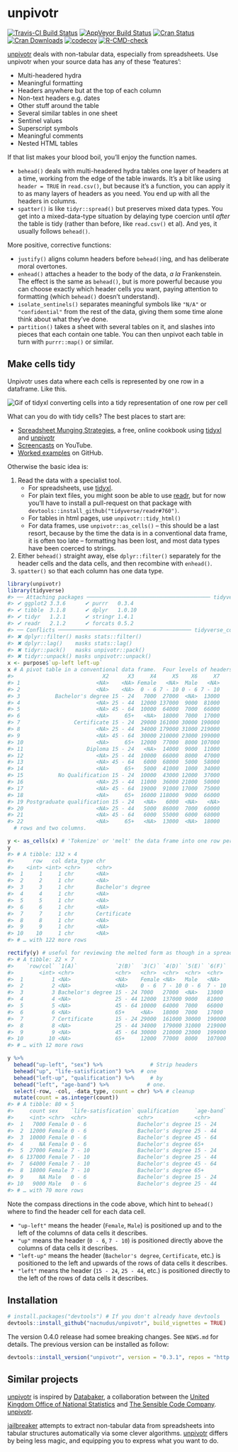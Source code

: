 
<!-- README.md is generated from README.Rmd. Please edit that file -->

# unpivotr

[![Travis-CI Build
Status](https://travis-ci.org/nacnudus/unpivotr.svg?branch=master)](https://travis-ci.org/nacnudus/unpivotr)
[![AppVeyor Build
Status](https://ci.appveyor.com/api/projects/status/github/nacnudus/unpivotr?branch=master&svg=true)](https://ci.appveyor.com/project/nacnudus/unpivotr)
[![Cran
Status](http://www.r-pkg.org/badges/version/unpivotr)](https://CRAN.R-project.org/package=unpivotr)
[![Cran
Downloads](https://cranlogs.r-pkg.org/badges/unpivotr)](https://www.r-pkg.org/pkg/unpivotr)
[![codecov](https://codecov.io/github/nacnudus/unpivotr/coverage.svg?branch=master)](https://app.codecov.io/gh/nacnudus/unpivotr)
[![R-CMD-check](https://github.com/nacnudus/unpivotr/workflows/R-CMD-check/badge.svg)](https://github.com/nacnudus/unpivotr/actions)

[unpivotr](https://github.com/nacnudus/unpivotr) deals with non-tabular
data, especially from spreadsheets. Use unpivotr when your source data
has any of these ‘features’:

- Multi-headered hydra
- Meaningful formatting
- Headers anywhere but at the top of each column
- Non-text headers e.g. dates
- Other stuff around the table
- Several similar tables in one sheet
- Sentinel values
- Superscript symbols
- Meaningful comments
- Nested HTML tables

If that list makes your blood boil, you’ll enjoy the function names.

- `behead()` deals with multi-headered hydra tables one layer of headers
  at a time, working from the edge of the table inwards. It’s a bit like
  using `header = TRUE` in `read.csv()`, but because it’s a function,
  you can apply it to as many layers of headers as you need. You end up
  with all the headers in columns.
- `spatter()` is like `tidyr::spread()` but preserves mixed data types.
  You get into a mixed-data-type situation by delaying type coercion
  until *after* the table is tidy (rather than before, like `read.csv()`
  et al). And yes, it usually follows `behead()`.

More positive, corrective functions:

- `justify()` aligns column headers before `behead()`ing, and has
  deliberate moral overtones.
- `enhead()` attaches a header to the body of the data, *a la*
  Frankenstein. The effect is the same as `behead()`, but is more
  powerful because you can choose exactly which header cells you want,
  paying attention to formatting (which `behead()` doesn’t understand).
- `isolate_sentinels()` separates meaningful symbols like `"N/A"` or
  `"confidential"` from the rest of the data, giving them some time
  alone think about what they’ve done.
- `partition()` takes a sheet with several tables on it, and slashes
  into pieces that each contain one table. You can then unpivot each
  table in turn with `purrr::map()` or similar.

## Make cells tidy

Unpivotr uses data where each cells is represented by one row in a
dataframe. Like this.

![Gif of tidyxl converting cells into a tidy representation of one row
per cell](./vignettes/tidy_xlsx.gif)

What can you do with tidy cells? The best places to start are:

- [Spreadsheet Munging
  Strategies](https://nacnudus.github.io/spreadsheet-munging-strategies/),
  a free, online cookbook using
  [tidyxl](https://github.com/nacnudus/tidyxl/) and
  [unpivotr](https://github.com/nacnudus/unpivotr)
- [Screencasts](https://www.youtube.com/watch?v=1sinC7wsS5U) on YouTube.
- [Worked examples](https://github.com/nacnudus/ukfarm) on GitHub.

Otherwise the basic idea is:

1.  Read the data with a specialist tool.
    - For spreadsheets, use
      [tidyxl](https://nacnudus.github.io/tidyxl/).
    - For plain text files, you might soon be able to use
      [readr](https://readr.tidyverse.org), but for now you’ll have to
      install a pull-request on that package with
      `devtools::install_github("tidyverse/readr#760")`.
    - For tables in html pages, use `unpivotr::tidy_html()`
    - For data frames, use `unpivotr::as_cells()` – this should be a
      last resort, because by the time the data is in a conventional
      data frame, it is often too late – formatting has been lost, and
      most data types have been coerced to strings.
2.  Either `behead()` straight away, else `dplyr::filter()` separately
    for the header cells and the data cells, and then recombine with
    `enhead()`.
3.  `spatter()` so that each column has one data type.

``` r
library(unpivotr)
library(tidyverse)
#> ── Attaching packages ─────────────────────────────────────── tidyverse 1.3.2 ──
#> ✔ ggplot2 3.3.6      ✔ purrr   0.3.4 
#> ✔ tibble  3.1.8      ✔ dplyr   1.0.10
#> ✔ tidyr   1.2.1      ✔ stringr 1.4.1 
#> ✔ readr   2.1.2      ✔ forcats 0.5.2 
#> ── Conflicts ────────────────────────────────────────── tidyverse_conflicts() ──
#> ✖ dplyr::filter() masks stats::filter()
#> ✖ dplyr::lag()    masks stats::lag()
#> ✖ tidyr::pack()   masks unpivotr::pack()
#> ✖ tidyr::unpack() masks unpivotr::unpack()
x <- purpose$`up-left left-up`
x # A pivot table in a conventional data frame.  Four levels of headers, in two
#>                            X2      X3     X4     X5    X6     X7
#> 1                        <NA>    <NA> Female   <NA>  Male   <NA>
#> 2                        <NA>    <NA>  0 - 6 7 - 10 0 - 6 7 - 10
#> 3           Bachelor's degree 15 - 24   7000  27000  <NA>  13000
#> 4                        <NA> 25 - 44  12000 137000  9000  81000
#> 5                        <NA> 45 - 64  10000  64000  7000  66000
#> 6                        <NA>     65+   <NA>  18000  7000  17000
#> 7                 Certificate 15 - 24  29000 161000 30000 190000
#> 8                        <NA> 25 - 44  34000 179000 31000 219000
#> 9                        <NA> 45 - 64  30000 210000 23000 199000
#> 10                       <NA>     65+  12000  77000  8000 107000
#> 11                    Diploma 15 - 24   <NA>  14000  9000  11000
#> 12                       <NA> 25 - 44  10000  66000  8000  47000
#> 13                       <NA> 45 - 64   6000  68000  5000  58000
#> 14                       <NA>     65+   5000  41000  1000  34000
#> 15           No Qualification 15 - 24  10000  43000 12000  37000
#> 16                       <NA> 25 - 44  11000  36000 21000  50000
#> 17                       <NA> 45 - 64  19000  91000 17000  75000
#> 18                       <NA>     65+  16000 118000  9000  66000
#> 19 Postgraduate qualification 15 - 24   <NA>   6000  <NA>   <NA>
#> 20                       <NA> 25 - 44   5000  86000  7000  60000
#> 21                       <NA> 45 - 64   6000  55000  6000  68000
#> 22                       <NA>     65+   <NA>  13000  <NA>  18000
  # rows and two columns.

y <- as_cells(x) # 'Tokenize' or 'melt' the data frame into one row per cell
y
#> # A tibble: 132 × 4
#>      row   col data_type chr              
#>    <int> <int> <chr>     <chr>            
#>  1     1     1 chr       <NA>             
#>  2     2     1 chr       <NA>             
#>  3     3     1 chr       Bachelor's degree
#>  4     4     1 chr       <NA>             
#>  5     5     1 chr       <NA>             
#>  6     6     1 chr       <NA>             
#>  7     7     1 chr       Certificate      
#>  8     8     1 chr       <NA>             
#>  9     9     1 chr       <NA>             
#> 10    10     1 chr       <NA>             
#> # … with 122 more rows

rectify(y) # useful for reviewing the melted form as though in a spreadsheet
#> # A tibble: 22 × 7
#>    `row/col` `1(A)`            `2(B)`  `3(C)` `4(D)` `5(E)` `6(F)`
#>        <int> <chr>             <chr>   <chr>  <chr>  <chr>  <chr> 
#>  1         1 <NA>              <NA>    Female <NA>   Male   <NA>  
#>  2         2 <NA>              <NA>    0 - 6  7 - 10 0 - 6  7 - 10
#>  3         3 Bachelor's degree 15 - 24 7000   27000  <NA>   13000 
#>  4         4 <NA>              25 - 44 12000  137000 9000   81000 
#>  5         5 <NA>              45 - 64 10000  64000  7000   66000 
#>  6         6 <NA>              65+     <NA>   18000  7000   17000 
#>  7         7 Certificate       15 - 24 29000  161000 30000  190000
#>  8         8 <NA>              25 - 44 34000  179000 31000  219000
#>  9         9 <NA>              45 - 64 30000  210000 23000  199000
#> 10        10 <NA>              65+     12000  77000  8000   107000
#> # … with 12 more rows

y %>%
  behead("up-left", "sex") %>%               # Strip headers
  behead("up", "life-satisfication") %>%  # one
  behead("left-up", "qualification") %>%     # by
  behead("left", "age-band") %>%            # one.
  select(-row, -col, -data_type, count = chr) %>% # cleanup
  mutate(count = as.integer(count))
#> # A tibble: 80 × 5
#>     count sex    `life-satisfication` qualification     `age-band`
#>     <int> <chr>  <chr>                <chr>             <chr>     
#>  1   7000 Female 0 - 6                Bachelor's degree 15 - 24   
#>  2  12000 Female 0 - 6                Bachelor's degree 25 - 44   
#>  3  10000 Female 0 - 6                Bachelor's degree 45 - 64   
#>  4     NA Female 0 - 6                Bachelor's degree 65+       
#>  5  27000 Female 7 - 10               Bachelor's degree 15 - 24   
#>  6 137000 Female 7 - 10               Bachelor's degree 25 - 44   
#>  7  64000 Female 7 - 10               Bachelor's degree 45 - 64   
#>  8  18000 Female 7 - 10               Bachelor's degree 65+       
#>  9     NA Male   0 - 6                Bachelor's degree 15 - 24   
#> 10   9000 Male   0 - 6                Bachelor's degree 25 - 44   
#> # … with 70 more rows
```

Note the compass directions in the code above, which hint to `behead()`
where to find the header cell for each data cell.

- `"up-left"` means the header (`Female`, `Male`) is positioned up and
  to the left of the columns of data cells it describes.
- `"up"` means the header (`0 - 6`, `7 - 10`) is positioned directly
  above the columns of data cells it describes.
- `"left-up"` means the header (`Bachelor's degree`, `Certificate`,
  etc.) is positioned to the left and upwards of the rows of data cells
  it describes.
- `"left"` means the header (`15 - 24`, `25 - 44`, etc.) is positioned
  directly to the left of the rows of data cells it describes.

## Installation

``` r
# install.packages("devtools") # If you don't already have devtools
devtools::install_github("nacnudus/unpivotr", build_vignettes = TRUE)
```

The version 0.4.0 release had somee breaking changes. See `NEWS.md` for
details. The previous version can be installed as follow:

``` r
devtools::install_version("unpivotr", version = "0.3.1", repos = "http://cran.us.r-project.org")
```

## Similar projects

[unpivotr](https://github.com/nacnudus/unpivotr) is inspired by
[Databaker](https://github.com/sensiblecodeio/databaker), a
collaboration between the [United Kingdom Office of National
Statistics](https://www.ons.gov.uk/) and [The Sensible Code
Company](https://sensiblecode.io/).
[unpivotr](https://github.com/nacnudus/unpivotr).

[jailbreaker](https://github.com/rsheets/jailbreakr) attempts to extract
non-tabular data from spreadsheets into tabular structures automatically
via some clever algorithms.
[unpivotr](https://github.com/nacnudus/unpivotr) differs by being less
magic, and equipping you to express what you want to do.

